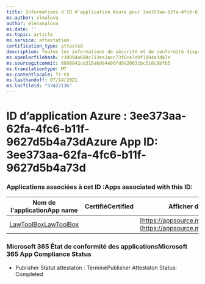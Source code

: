 ```yaml
---
title: Informations d’ID d’application Azure pour 3ee373aa-62fa-4fc6-b11f-9627d5b4a73d
ms.author: elmalova
author: elenamalova
ms.date: ''
ms.topic: article
ms.service: attestation
certification_type: attested
description: Toutes les informations de sécurité et de conformité disponibles pour 3ee373aa-62fa-4fc6-b11f-9627d5b4a73d.
ms.openlocfilehash: c38094a680c713ea3acc73f6ce7d9f1004a3d47e
ms.sourcegitcommit: 0098942ce316ab984e09fd9d2063cbc516c8bfb5
ms.translationtype: MT
ms.contentlocale: fr-FR
ms.lasthandoff: 07/14/2021
ms.locfileid: "53422136"
---
```

# <a name="azure-app-id-3ee373aa-62fa-4fc6-b11f-9627d5b4a73d"></a><span data-ttu-id="5c930-103">ID d’application Azure : 3ee373aa-62fa-4fc6-b11f-9627d5b4a73d</span><span class="sxs-lookup"><span data-stu-id="5c930-103">Azure App ID: 3ee373aa-62fa-4fc6-b11f-9627d5b4a73d</span></span>


### <a name="apps-associated-with-this-id"></a><span data-ttu-id="5c930-104">Applications associées à cet ID :</span><span class="sxs-lookup"><span data-stu-id="5c930-104">Apps associated with this ID:</span></span>
| <span data-ttu-id="5c930-105">**Nom de l'application**</span><span class="sxs-lookup"><span data-stu-id="5c930-105">**App name**</span></span> | <span data-ttu-id="5c930-106">**Certifié**</span><span class="sxs-lookup"><span data-stu-id="5c930-106">**Certified**</span></span> | <span data-ttu-id="5c930-107">**Afficher dans AppSource**</span><span class="sxs-lookup"><span data-stu-id="5c930-107">**View in AppSource**</span></span> |
|-|-|-|
| [<span data-ttu-id="5c930-108">LawToolBox</span><span class="sxs-lookup"><span data-stu-id="5c930-108">LawToolBox</span></span>](https://docs.microsoft.com/en-us/microsoft-365-app-certification/forward/WA104381656) |  | [https://appsource.microsoft.com/product/office/WA104381656](https://appsource.microsoft.com/product/office/WA104381656) |

### <a name="microsoft-365-app-compliance-status"></a><span data-ttu-id="5c930-109">Microsoft 365 État de conformité des applications</span><span class="sxs-lookup"><span data-stu-id="5c930-109">Microsoft 365 App Compliance Status</span></span>
- <span data-ttu-id="5c930-110">Publisher Statut attestaton : Terminé</span><span class="sxs-lookup"><span data-stu-id="5c930-110">Publisher Attestaton Status: Completed</span></span>
